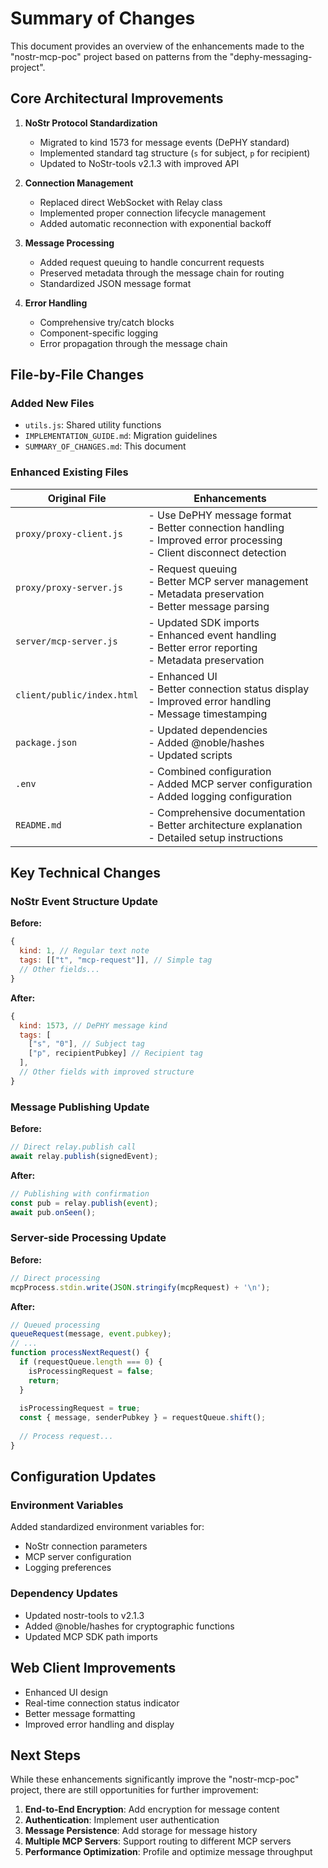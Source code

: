 # Summary of Changes

This document provides an overview of the enhancements made to the "nostr-mcp-poc" project based on patterns from the "dephy-messaging-project".

## Core Architectural Improvements

1. **NoStr Protocol Standardization**
   - Migrated to kind 1573 for message events (DePHY standard)
   - Implemented standard tag structure (`s` for subject, `p` for recipient)
   - Updated to NoStr-tools v2.1.3 with improved API

2. **Connection Management**
   - Replaced direct WebSocket with Relay class
   - Implemented proper connection lifecycle management
   - Added automatic reconnection with exponential backoff

3. **Message Processing**
   - Added request queuing to handle concurrent requests
   - Preserved metadata through the message chain for routing
   - Standardized JSON message format

4. **Error Handling**
   - Comprehensive try/catch blocks
   - Component-specific logging
   - Error propagation through the message chain

## File-by-File Changes

### Added New Files
- `utils.js`: Shared utility functions
- `IMPLEMENTATION_GUIDE.md`: Migration guidelines
- `SUMMARY_OF_CHANGES.md`: This document

### Enhanced Existing Files

| Original File | Enhancements |
|---------------|--------------|
| `proxy/proxy-client.js` | - Use DePHY message format<br>- Better connection handling<br>- Improved error processing<br>- Client disconnect detection |
| `proxy/proxy-server.js` | - Request queuing<br>- Better MCP server management<br>- Metadata preservation<br>- Better message parsing |
| `server/mcp-server.js` | - Updated SDK imports<br>- Enhanced event handling<br>- Better error reporting<br>- Metadata preservation |
| `client/public/index.html` | - Enhanced UI<br>- Better connection status display<br>- Improved error handling<br>- Message timestamping |
| `package.json` | - Updated dependencies<br>- Added @noble/hashes<br>- Updated scripts |
| `.env` | - Combined configuration<br>- Added MCP server configuration<br>- Added logging configuration |
| `README.md` | - Comprehensive documentation<br>- Better architecture explanation<br>- Detailed setup instructions |

## Key Technical Changes

### NoStr Event Structure Update

**Before:**
```javascript
{
  kind: 1, // Regular text note
  tags: [["t", "mcp-request"]], // Simple tag
  // Other fields...
}
```

**After:**
```javascript
{
  kind: 1573, // DePHY message kind
  tags: [
    ["s", "0"], // Subject tag
    ["p", recipientPubkey] // Recipient tag
  ],
  // Other fields with improved structure
}
```

### Message Publishing Update

**Before:**
```javascript
// Direct relay.publish call
await relay.publish(signedEvent);
```

**After:**
```javascript
// Publishing with confirmation
const pub = relay.publish(event);
await pub.onSeen();
```

### Server-side Processing Update

**Before:**
```javascript
// Direct processing
mcpProcess.stdin.write(JSON.stringify(mcpRequest) + '\n');
```

**After:**
```javascript
// Queued processing
queueRequest(message, event.pubkey);
// ...
function processNextRequest() {
  if (requestQueue.length === 0) {
    isProcessingRequest = false;
    return;
  }
  
  isProcessingRequest = true;
  const { message, senderPubkey } = requestQueue.shift();
  
  // Process request...
}
```

## Configuration Updates

### Environment Variables

Added standardized environment variables for:
- NoStr connection parameters
- MCP server configuration
- Logging preferences

### Dependency Updates

- Updated nostr-tools to v2.1.3
- Added @noble/hashes for cryptographic functions
- Updated MCP SDK path imports

## Web Client Improvements

- Enhanced UI design
- Real-time connection status indicator
- Better message formatting
- Improved error handling and display

## Next Steps

While these enhancements significantly improve the "nostr-mcp-poc" project, there are still opportunities for further improvement:

1. **End-to-End Encryption**: Add encryption for message content
2. **Authentication**: Implement user authentication
3. **Message Persistence**: Add storage for message history
4. **Multiple MCP Servers**: Support routing to different MCP servers
5. **Performance Optimization**: Profile and optimize message throughput